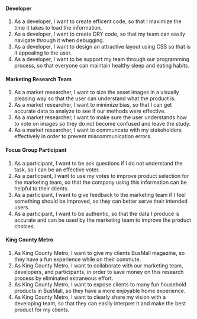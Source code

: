 #### Developer

1. As a developer, I want to create efficent code, so that I maximize the time it takes to load the information.
2. As a developer, I want to create DRY code, so that my team can easily navigate through it when debugging.
3. As a developer, I want to design an attractive layout using CSS so that is it appealing to the user.
4. As a developer, I want to be support my team through our programming process, so that everyone can maintain healthy sleep and eating habits.

#### Marketing Research Team

1. As a market researcher, I want to size the asset images in a visually pleasing way so that the user can understand what the product is.
2. As a market researcher, I want to minimize bias, so that I can get accurate data to analyze to see if our  methods were effective.
3. As a market researcher, I want to make sure the user understands how to vote on images so they do not become confused and leave the study.
4. As a market researcher, I want to communcate with my stakeholders effectively in order to prevent miscommunication errors.

#### Focus Group Participant

1. As a participant, I want to be ask questions if I do not understand the task, so I can be an effective voter.
2. As a particpant, I want to use my votes to improve product selection for the marketing team, so that the company using this information can be helpful to their clients.
3. As a participant, I want to give feedback to the marketing team if I feel something should be improved, so they can better serve their intended users.
4. As a participant, I want to be authentic, so that the data I produce is accurate and can be used by the marketing team to improve the product choices.

#### King County Metro

1. As King County Metro, I want to give my clients BusMall magazine, so they have a fun experience while on their commute.
2. As King County Metro, I want to collaborate with our marketing team, developers, and participants, in order to save money on this research process by eliminated extraneous effort.
3. As King County Metro, I want to expose clients to many fun household products in BusMall, so they have a more enjoyable home experience. 
4. As King County Metro, I want to clearly share my vision with a developing team, so that they can easily interpret it and make the best product for my clients. 